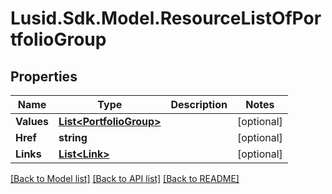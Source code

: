 
# Lusid.Sdk.Model.ResourceListOfPortfolioGroup

## Properties

Name | Type | Description | Notes
------------ | ------------- | ------------- | -------------
**Values** | [**List&lt;PortfolioGroup&gt;**](PortfolioGroup.md) |  | [optional] 
**Href** | **string** |  | [optional] 
**Links** | [**List&lt;Link&gt;**](Link.md) |  | [optional] 

[[Back to Model list]](../README.md#documentation-for-models)
[[Back to API list]](../README.md#documentation-for-api-endpoints)
[[Back to README]](../README.md)

